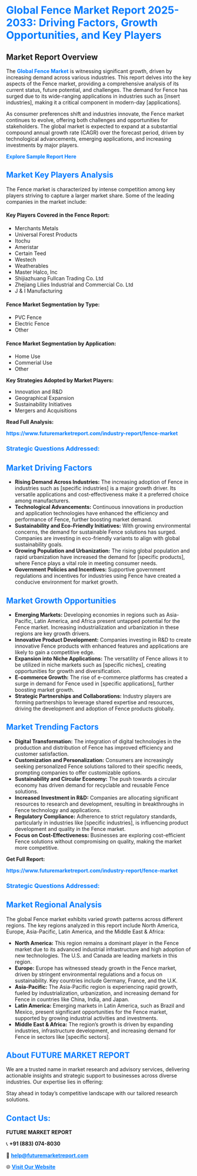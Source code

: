 <h1 style="color: #007BFF;">Global Fence Market Report 2025-2033: Driving Factors, Growth Opportunities, and Key Players</h1>

<section id="overview">
<h2>Market Report Overview</h2>
<p>The <a href="https://www.futuremarketreport.com/industry-report/fence-market" style="color: #007BFF; text-decoration: none;"><strong>Global Fence Market</strong></a> is witnessing significant growth, driven by increasing demand across various industries. This report delves into the key aspects of the Fence market, providing a comprehensive analysis of its current status, future potential, and challenges. The demand for Fence has surged due to its wide-ranging applications in industries such as [insert industries], making it a critical component in modern-day [applications].</p>
<p>As consumer preferences shift and industries innovate, the Fence market continues to evolve, offering both challenges and opportunities for stakeholders. The global market is expected to expand at a substantial compound annual growth rate (CAGR) over the forecast period, driven by technological advancements, emerging applications, and increasing investments by major players.</p>
</section>

<section id="overview">
<p><a href="https://www.futuremarketreport.com/request-sample/reportId=109040" style="color: #007BFF; text-decoration: none;"><strong>Explore Sample Report Here</strong></a></p>
</section>

<section id="key-players">
<h2 style="color: #007BFF;">Market Key Players Analysis</h2>
<p>The Fence market is characterized by intense competition among key players striving to capture a larger market share. Some of the leading companies in the market include:</p>
<h4>Key Players Covered in the Fence Report:</h4>
<ul><li>Merchants Metals</li><li>Universal Forest Products</li><li>Itochu</li><li>Ameristar</li><li>Certain Teed</li><li>Westech</li><li>Weatherables</li><li>Master Halco, Inc</li><li>Shijiazhuang Fullcan Trading Co. Ltd</li><li>Zhejiang Lilies Industrial and Commercial Co. Ltd</li><li>J &amp; I Manufacturing</li></ul>
<h4>Fence Market Segmentation by Type:</h4>
<ul><li>PVC Fence</li><li>Electric Fence</li><li>Other</li></ul>

<h4>Fence Market Segmentation by Application:</h4>
<ul><li>Home Use</li><li>Commerial Use</li><li>Other</li></ul>
<p><strong>Key Strategies Adopted by Market Players:</strong></p>
<ul>
<li>Innovation and R&D</li>
<li>Geographical Expansion</li>
<li>Sustainability Initiatives</li>
<li>Mergers and Acquisitions</li>
</ul>
</section>

<section>
<p><strong>Read Full Analysis: </strong></p><a href="https://www.futuremarketreport.com/industry-report/fence-market" style="color: #007BFF; text-decoration: none;"><strong>https://www.futuremarketreport.com/industry-report/fence-market</strong></a>
<h3 style="color: #007BFF;">Strategic Questions Addressed:</h3>
</section>

<section id="driving-factors">
<h2 style="color: #007BFF;">Market Driving Factors</h2>
<ul>
<li><strong>Rising Demand Across Industries:</strong> The increasing adoption of Fence in industries such as [specific industries] is a major growth driver. Its versatile applications and cost-effectiveness make it a preferred choice among manufacturers.</li>
<li><strong>Technological Advancements:</strong> Continuous innovations in production and application technologies have enhanced the efficiency and performance of Fence, further boosting market demand.</li>
<li><strong>Sustainability and Eco-Friendly Initiatives:</strong> With growing environmental concerns, the demand for sustainable Fence solutions has surged. Companies are investing in eco-friendly variants to align with global sustainability goals.</li>
<li><strong>Growing Population and Urbanization:</strong> The rising global population and rapid urbanization have increased the demand for [specific products], where Fence plays a vital role in meeting consumer needs.</li>
<li><strong>Government Policies and Incentives:</strong> Supportive government regulations and incentives for industries using Fence have created a conducive environment for market growth.</li>
</ul>
</section>

<section id="growth-opportunities">
<h2 style="color: #007BFF;">Market Growth Opportunities</h2>
<ul>
<li><strong>Emerging Markets:</strong> Developing economies in regions such as Asia-Pacific, Latin America, and Africa present untapped potential for the Fence market. Increasing industrialization and urbanization in these regions are key growth drivers.</li>
<li><strong>Innovative Product Development:</strong> Companies investing in R&D to create innovative Fence products with enhanced features and applications are likely to gain a competitive edge.</li>
<li><strong>Expansion into Niche Applications:</strong> The versatility of Fence allows it to be utilized in niche markets such as [specific niches], creating opportunities for growth and diversification.</li>
<li><strong>E-commerce Growth:</strong> The rise of e-commerce platforms has created a surge in demand for Fence used in [specific applications], further boosting market growth.</li>
<li><strong>Strategic Partnerships and Collaborations:</strong> Industry players are forming partnerships to leverage shared expertise and resources, driving the development and adoption of Fence products globally.</li>
</ul>
</section>

<section id="trending-factors">
<h2 style="color: #007BFF;">Market Trending Factors</h2>
<ul>
<li><strong>Digital Transformation:</strong> The integration of digital technologies in the production and distribution of Fence has improved efficiency and customer satisfaction.</li>
<li><strong>Customization and Personalization:</strong> Consumers are increasingly seeking personalized Fence solutions tailored to their specific needs, prompting companies to offer customizable options.</li>
<li><strong>Sustainability and Circular Economy:</strong> The push towards a circular economy has driven demand for recyclable and reusable Fence solutions.</li>
<li><strong>Increased Investment in R&D:</strong> Companies are allocating significant resources to research and development, resulting in breakthroughs in Fence technology and applications.</li>
<li><strong>Regulatory Compliance:</strong> Adherence to strict regulatory standards, particularly in industries like [specific industries], is influencing product development and quality in the Fence market.</li>
<li><strong>Focus on Cost-Effectiveness:</strong> Businesses are exploring cost-efficient Fence solutions without compromising on quality, making the market more competitive.</li>
</ul>
</section>

<section>
<p><strong>Get Full Report: </strong></p><a href="https://www.futuremarketreport.com/industry-report/fence-market" style="color: #007BFF; text-decoration: none;"><strong>https://www.futuremarketreport.com/industry-report/fence-market</strong></a>
<h3 style="color: #007BFF;">Strategic Questions Addressed:</h3>
</section>


<section id="regional-analysis">
<h2 style="color: #007BFF;">Market Regional Analysis</h2>
<p>The global Fence market exhibits varied growth patterns across different regions. The key regions analyzed in this report include North America, Europe, Asia-Pacific, Latin America, and the Middle East & Africa:</p>
<ul>
<li><strong>North America:</strong> This region remains a dominant player in the Fence market due to its advanced industrial infrastructure and high adoption of new technologies. The U.S. and Canada are leading markets in this region.</li>
<li><strong>Europe:</strong> Europe has witnessed steady growth in the Fence market, driven by stringent environmental regulations and a focus on sustainability. Key countries include Germany, France, and the U.K.</li>
<li><strong>Asia-Pacific:</strong> The Asia-Pacific region is experiencing rapid growth, fueled by industrialization, urbanization, and increasing demand for Fence in countries like China, India, and Japan.</li>
<li><strong>Latin America:</strong> Emerging markets in Latin America, such as Brazil and Mexico, present significant opportunities for the Fence market, supported by growing industrial activities and investments.</li>
<li><strong>Middle East & Africa:</strong> The region’s growth is driven by expanding industries, infrastructure development, and increasing demand for Fence in sectors like [specific sectors].</li>
</ul>
</section>

<footer>
<h2 style="color: #007BFF;">About FUTURE MARKET REPORT</h2>
<p>We are a trusted name in market research and advisory services, delivering actionable insights and strategic support to businesses across diverse industries. Our expertise lies in offering:</p>

<p>Stay ahead in today’s competitive landscape with our tailored research solutions.</p>

<h2 style="color: #007BFF;">Contact Us:</h2>
<p><strong>FUTURE MARKET REPORT</strong></p>
<p>📞 <strong>+91 (883) 074-8030</strong></p>
<p>📧 <strong><a href="mailto:help@futuremarketreport.com" style="color: #007BFF;">help@futuremarketreport.com</a></strong></p>
<p>🌐 <strong><a href="https://www.futuremarketreport.com/" style="color: #007BFF;">Visit Our Website</a></strong></p>
</footer>